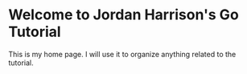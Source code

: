 # Welcome to Jordan Harrison's Go Tutorial

This is my home page. I will use it to organize anything related to the tutorial.